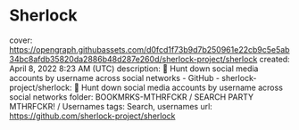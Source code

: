 # Sherlock

cover: https://opengraph.githubassets.com/d0fcd1f73b9d7b250961e22cb9c5e5ab34bc8afdb35820da2886b48d287e260d/sherlock-project/sherlock
created: April 8, 2022 8:23 AM (UTC)
description: 🔎 Hunt down social media accounts by username across social networks - GitHub - sherlock-project/sherlock: 🔎 Hunt down social media accounts by username across social networks
folder: BOOKMRKS-MTHRFCKR / SEARCH PARTY MTHRFCKR! / Usernames
tags: Search, usernames
url: https://github.com/sherlock-project/sherlock